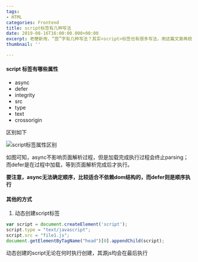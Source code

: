 ```yaml
---
tags:
- HTML
categories: Frontend
title: script标签有几种写法
date: 2019-08-16T16:00:00.000+00:00
excerpt: 老梗新用，“茴”字有几种写法？其实<script>标签也有很多写法，用这篇文章再梳理一遍加深印象。
thumbnail: ''

---
```

#### script 标签有哪些属性

* async
* defer
* integrity
* src
* type
* text
* crossorigin

区别如下

![script标签属性区别](https://cdn.sparkling.land/public/blog/images/16285181c4ab990d_goqvkh.png)

如图可知，async不影响页面解析过程，但是加载完成执行过程会终止parsing；
而defer是在过程中加载，等到页面解析完成后才执行。

**要注意，async无法确定顺序，比较适合不依赖dom结构的，而defer则是顺序执行**

#### 其他的方式

1. 动态创建script标签

```javascript
var script = document.createElement('script');
script.type = "text/javascript";
script.src = "file1.js";
document.getElementByTagName("head")[0].appendChild(script);
```

动态创建的script无论在何时执行创建，其源js均会在最后执行